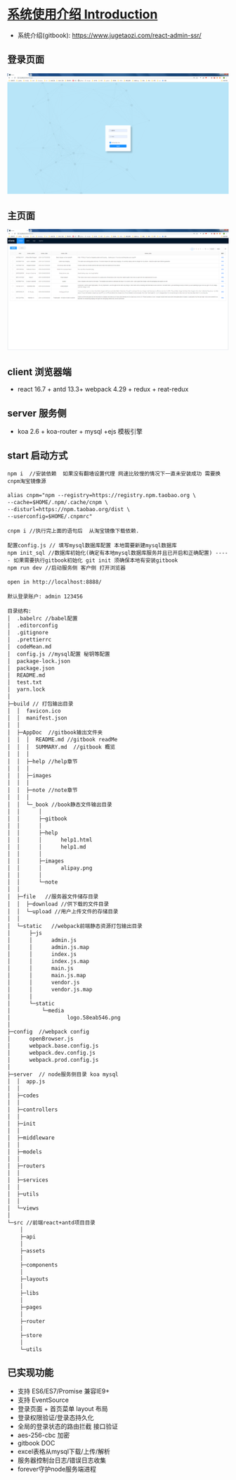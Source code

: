 # [系统使用介绍 Introduction](https://www.jugetaozi.com/react-admin-ssr/)

- 系统介绍(gitbook): https://www.jugetaozi.com/react-admin-ssr/

## 登录页面

![登录界面](./images/admin1.png)

## 主页面

![表格界面](./images/admin2.png)

## client 浏览器端

- react 16.7 + antd 13.3+ webpack 4.29 + redux + reat-redux

## server 服务侧

- koa 2.6 + koa-router + mysql +ejs 模板引擎

## start 启动方式

```
npm i  //安装依赖  如果没有翻墙设置代理 网速比较慢的情况下一直未安装成功 需要换cnpm淘宝镜像源

alias cnpm="npm --registry=https://registry.npm.taobao.org \
--cache=$HOME/.npm/.cache/cnpm \
--disturl=https://npm.taobao.org/dist \
--userconfig=$HOME/.cnpmrc"

cnpm i //执行完上面的语句后  从淘宝镜像下载依赖.

配置config.js // 填写mysql数据库配置 本地需要新建mysql数据库
npm init_sql //数据库初始化(确定有本地mysql数据库服务并且已开启和正确配置) ----- 如果需要执行gitbook初始化 git init 须确保本地有安装gitbook
npm run dev //启动服务侧 客户侧 打开浏览器

open in http://localhost:8888/

默认登录账户: admin 123456

目录结构:
│  .babelrc //babel配置
│  .editorconfig
│  .gitignore
│  .prettierrc
│  codeMean.md
│  config.js //mysql配置 秘钥等配置
│  package-lock.json
│  package.json
│  README.md
│  test.txt
│  yarn.lock
│
├─build // 打包输出目录
│  │  favicon.ico
│  │  manifest.json
│  │
│  ├─AppDoc  //gitbook输出文件夹
│  │  │  README.md //gitbook readMe
│  │  │  SUMMARY.md  //gitbook 概览
│  │  │
│  │  ├─help //help章节
│  │  │
│  │  ├─images
│  │  │
│  │  ├─note //note章节
│  │  │
│  │  └─_book //book静态文件输出目录
│  │      │
│  │      ├─gitbook
│  │      │
│  │      ├─help
│  │      │      help1.html
│  │      │      help1.md
│  │      │
│  │      ├─images
│  │      │      alipay.png
│  │      │
│  │      └─note
│  │
│  ├─file   //服务器文件储存目录
│  │  ├─download //供下载的文件目录
│  │  └─upload //用户上传文件的存储目录
│  │
│  └─static   //webpack前端静态资源打包输出目录
│      ├─js
│      │      admin.js
│      │      admin.js.map
│      │      index.js
│      │      index.js.map
│      │      main.js
│      │      main.js.map
│      │      vendor.js
│      │      vendor.js.map
│      │
│      └─static
│          └─media
│                  logo.58eab546.png
│
├─config  //webpack config
│      openBrowser.js
│      webpack.base.config.js
│      webpack.dev.config.js
│      webpack.prod.config.js
│
├─server  // node服务侧目录 koa mysql
│  │  app.js
│  │
│  ├─codes
│  │
│  ├─controllers
│  │
│  ├─init
│  │
│  ├─middleware
│  │
│  ├─models
│  │
│  ├─routers
│  │
│  ├─services
│  │
│  ├─utils
│  │
│  └─views
│
└─src //前端react+antd项目目录
    │
    ├─api
    │
    ├─assets
    │
    ├─components
    │
    ├─layouts
    │
    ├─libs
    │
    ├─pages
    │
    ├─router
    │
    ├─store
    │
    └─utils
```

## 已实现功能

- 支持 ES6/ES7/Promise 兼容IE9+
- 支持 EventSource 
- 登录页面 + 首页菜单 layout 布局
- 登录权限验证/登录态持久化
- 全局的登录状态的路由拦截 接口验证
- aes-256-cbc 加密
- gitbook DOC
- excel表格从mysql下载/上传/解析
- 服务器控制台日志/错误日志收集
- forever守护node服务端进程